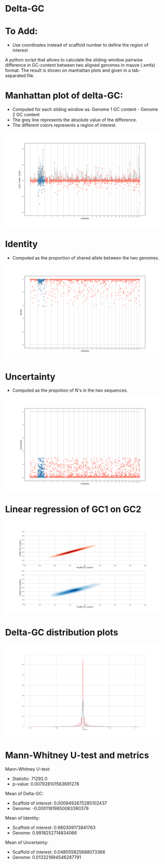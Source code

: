 # Delta-GC

# To Add:
- Use coordinates instead of scaffold number to define the region of interest

A python script that allows to calculate the sliding-window pairwise difference in GC-content between two aligned genomes in mauve (.xmfa) format. The result is shown on manhattan plots and given in a tab-separated file.

# Manhattan plot of delta-GC:
- Computed for each sliding window as: Genome 1 GC content - Genome 2 GC content
- The grey line represents the absolute value of the difference.
- The different colors represents a region of interest.

![alt text](https://github.com/Mass23/Delta-GC/blob/master/Figure_1.png)

# Identity 
- Computed as the proportion of shared allele between the two genomes.

![alt text](https://github.com/Mass23/Delta-GC/blob/master/Figure_2.png)

# Uncertainty
- Computed as the propotion of N's in the two sequences.

![alt text](https://github.com/Mass23/Delta-GC/blob/master/Figure_3.png)

# Linear regression of GC1 on GC2

![alt text](https://github.com/Mass23/Delta-GC/blob/master/Figure_4.png)

# Delta-GC distribution plots

![alt text](https://github.com/Mass23/Delta-GC/blob/master/Figure_5.png)

# Mann-Whitney U-test and metrics

Mann-Whitney U-test:
 - Statistic: 71292.0
 - p-value: 0.007928101563691278

Mean of Delta-GC: 
 - Scaffold of interest:  0.0009492675285102437
 - Genome:  -0.00011819850083390379
 
Mean of Identity: 
 - Scaffold of interest:  0.980309173841763
 - Genome:  0.9918252714834066
 
Mean of Uncertainty: 
 - Scaffold of interest:  0.048055825688073366
 - Genome:  0.013321694546287791
